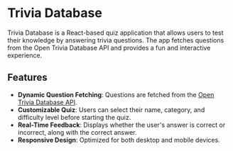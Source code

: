 # Trivia Database

Trivia Database is a React-based quiz application that allows users to test their knowledge by answering trivia questions. The app fetches questions from the Open Trivia Database API and provides a fun and interactive experience.

## Features

- **Dynamic Question Fetching**: Questions are fetched from the [Open Trivia Database API](https://opentdb.com/).
- **Customizable Quiz**: Users can select their name, category, and difficulty level before starting the quiz.
- **Real-Time Feedback**: Displays whether the user's answer is correct or incorrect, along with the correct answer.
- **Responsive Design**: Optimized for both desktop and mobile devices.

